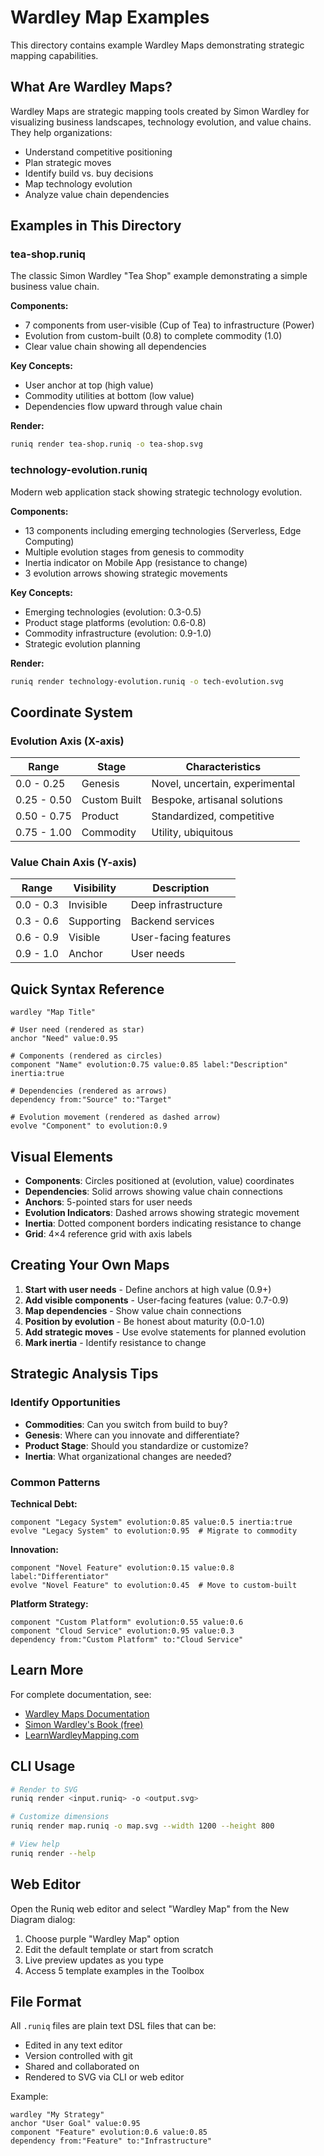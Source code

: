 # Wardley Map Examples

This directory contains example Wardley Maps demonstrating strategic mapping capabilities.

## What Are Wardley Maps?

Wardley Maps are strategic mapping tools created by Simon Wardley for visualizing business landscapes, technology evolution, and value chains. They help organizations:

- Understand competitive positioning
- Plan strategic moves
- Identify build vs. buy decisions
- Map technology evolution
- Analyze value chain dependencies

## Examples in This Directory

### tea-shop.runiq

The classic Simon Wardley "Tea Shop" example demonstrating a simple business value chain.

**Components:**

- 7 components from user-visible (Cup of Tea) to infrastructure (Power)
- Evolution from custom-built (0.8) to complete commodity (1.0)
- Clear value chain showing all dependencies

**Key Concepts:**

- User anchor at top (high value)
- Commodity utilities at bottom (low value)
- Dependencies flow upward through value chain

**Render:**

```bash
runiq render tea-shop.runiq -o tea-shop.svg
```

### technology-evolution.runiq

Modern web application stack showing strategic technology evolution.

**Components:**

- 13 components including emerging technologies (Serverless, Edge Computing)
- Multiple evolution stages from genesis to commodity
- Inertia indicator on Mobile App (resistance to change)
- 3 evolution arrows showing strategic movements

**Key Concepts:**

- Emerging technologies (evolution: 0.3-0.5)
- Product stage platforms (evolution: 0.6-0.8)
- Commodity infrastructure (evolution: 0.9-1.0)
- Strategic evolution planning

**Render:**

```bash
runiq render technology-evolution.runiq -o tech-evolution.svg
```

## Coordinate System

### Evolution Axis (X-axis)

| Range       | Stage        | Characteristics                |
| ----------- | ------------ | ------------------------------ |
| 0.0 - 0.25  | Genesis      | Novel, uncertain, experimental |
| 0.25 - 0.50 | Custom Built | Bespoke, artisanal solutions   |
| 0.50 - 0.75 | Product      | Standardized, competitive      |
| 0.75 - 1.00 | Commodity    | Utility, ubiquitous            |

### Value Chain Axis (Y-axis)

| Range     | Visibility | Description          |
| --------- | ---------- | -------------------- |
| 0.0 - 0.3 | Invisible  | Deep infrastructure  |
| 0.3 - 0.6 | Supporting | Backend services     |
| 0.6 - 0.9 | Visible    | User-facing features |
| 0.9 - 1.0 | Anchor     | User needs           |

## Quick Syntax Reference

```runiq
wardley "Map Title"

# User need (rendered as star)
anchor "Need" value:0.95

# Components (rendered as circles)
component "Name" evolution:0.75 value:0.85 label:"Description" inertia:true

# Dependencies (rendered as arrows)
dependency from:"Source" to:"Target"

# Evolution movement (rendered as dashed arrow)
evolve "Component" to evolution:0.9
```

## Visual Elements

- **Components**: Circles positioned at (evolution, value) coordinates
- **Dependencies**: Solid arrows showing value chain connections
- **Anchors**: 5-pointed stars for user needs
- **Evolution Indicators**: Dashed arrows showing strategic movement
- **Inertia**: Dotted component borders indicating resistance to change
- **Grid**: 4×4 reference grid with axis labels

## Creating Your Own Maps

1. **Start with user needs** - Define anchors at high value (0.9+)
2. **Add visible components** - User-facing features (value: 0.7-0.9)
3. **Map dependencies** - Show value chain connections
4. **Position by evolution** - Be honest about maturity (0.0-1.0)
5. **Add strategic moves** - Use evolve statements for planned evolution
6. **Mark inertia** - Identify resistance to change

## Strategic Analysis Tips

### Identify Opportunities

- **Commodities**: Can you switch from build to buy?
- **Genesis**: Where can you innovate and differentiate?
- **Product Stage**: Should you standardize or customize?
- **Inertia**: What organizational changes are needed?

### Common Patterns

**Technical Debt:**

```runiq
component "Legacy System" evolution:0.85 value:0.5 inertia:true
evolve "Legacy System" to evolution:0.95  # Migrate to commodity
```

**Innovation:**

```runiq
component "Novel Feature" evolution:0.15 value:0.8 label:"Differentiator"
evolve "Novel Feature" to evolution:0.45  # Move to custom-built
```

**Platform Strategy:**

```runiq
component "Custom Platform" evolution:0.55 value:0.6
component "Cloud Service" evolution:0.95 value:0.3
dependency from:"Custom Platform" to:"Cloud Service"
```

## Learn More

For complete documentation, see:

- [Wardley Maps Documentation](/docs/examples/wardley-maps.md)
- [Simon Wardley's Book (free)](https://medium.com/wardleymaps)
- [LearnWardleyMapping.com](https://learnwardleymapping.com/)

## CLI Usage

```bash
# Render to SVG
runiq render <input.runiq> -o <output.svg>

# Customize dimensions
runiq render map.runiq -o map.svg --width 1200 --height 800

# View help
runiq render --help
```

## Web Editor

Open the Runiq web editor and select "Wardley Map" from the New Diagram dialog:

1. Choose purple "Wardley Map" option
2. Edit the default template or start from scratch
3. Live preview updates as you type
4. Access 5 template examples in the Toolbox

## File Format

All `.runiq` files are plain text DSL files that can be:

- Edited in any text editor
- Version controlled with git
- Shared and collaborated on
- Rendered to SVG via CLI or web editor

Example:

```runiq
wardley "My Strategy"
anchor "User Goal" value:0.95
component "Feature" evolution:0.6 value:0.85
dependency from:"Feature" to:"Infrastructure"
```
